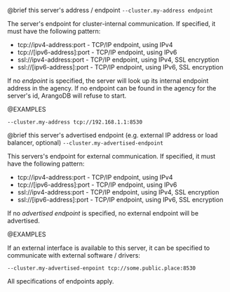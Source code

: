 

@brief this server's address / endpoint
`--cluster.my-address endpoint`

The server's endpoint for cluster-internal communication. If specified, it
must have the following pattern:
- tcp://ipv4-address:port - TCP/IP endpoint, using IPv4
- tcp://[ipv6-address]:port - TCP/IP endpoint, using IPv6
- ssl://ipv4-address:port - TCP/IP endpoint, using IPv4, SSL encryption
- ssl://[ipv6-address]:port - TCP/IP endpoint, using IPv6, SSL encryption

If no *endpoint* is specified, the server will look up its internal
endpoint address in the agency. If no endpoint can be found in the agency
for the server's id, ArangoDB will refuse to start.

@EXAMPLES

```
--cluster.my-address tcp://192.168.1.1:8530
```





@brief this server's advertised endpoint (e.g. external IP address or load balancer, optional)
`--cluster.my-advertised-endpoint`

This servers's endpoint for external communication. If specified, it
must have the following pattern:
- tcp://ipv4-address:port - TCP/IP endpoint, using IPv4
- tcp://[ipv6-address]:port - TCP/IP endpoint, using IPv6
- ssl://ipv4-address:port - TCP/IP endpoint, using IPv4, SSL encryption
- ssl://[ipv6-address]:port - TCP/IP endpoint, using IPv6, SSL encryption

If no *advertised endpoint* is specified, no external endpoint will be advertised.

@EXAMPLES

If an external interface is available to this server, it can be
specified to communicate with external software / drivers:

```
--cluster.my-advertised-enpoint tcp://some.public.place:8530
```

All specifications of endpoints apply.

